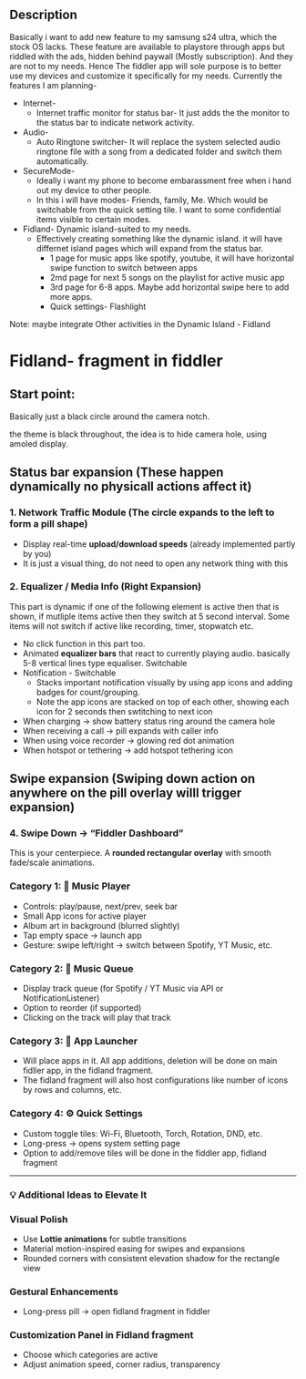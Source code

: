 ## Description

Basically i want to add new feature to my samsung s24 ultra, which the stock OS lacks. These feature are available to playstore through apps but riddled with the ads, hidden behind paywall (Mostly subscription). And they are not to my needs. Hence The fiddler app will sole purpose is to better use my devices and customize it specifically for my needs. Currently the features I am planning-

- Internet-
    - Internet traffic monitor for status bar- It just adds the the monitor to the status bar to indicate network activity.
- Audio-
    - Auto Ringtone switcher- It will replace the system selected audio ringtone file with a song from a dedicated folder and switch them automatically.
- SecureMode-
    - Ideally i want my phone to become embarassment free when i hand out my device to other people.
    - In this i will have modes- Friends, family, Me. Which would be switchable from the quick setting tile. I want to some confidential items visible to certain modes.
- Fidland- Dynamic island-suited to my needs.
    - Effectively creating something like the dynamic island. it will have differnet island pages which will expand from the status bar.
        - 1 page for music apps like spotify, youtube, it will have horizontal swipe function to switch between apps
        - 2md page for next 5 songs on the playlist for active music app
        - 3rd page for 6-8 apps. Maybe add horizontal swipe here to add more apps.
        - Quick settings- Flashlight

Note: maybe integrate Other activities in the Dynamic Island - Fidland

# Fidland- fragment in fiddler

## Start point:

Basically just a black circle around the camera notch.

the theme is black throughout, the idea is to hide camera hole, using amoled display.

## Status bar expansion (These happen dynamically no physicall actions affect it)

### **1. Network Traffic Module (The circle expands to the left to form a pill shape)**

- Display real-time **upload/download speeds** (already implemented partly by you)
- It is just a visual thing, do not need to open any network thing with this

### **2. Equalizer / Media Info (Right Expansion)**

This part is dynamic if one of the following element is active then that is shown, if mutliple items active then they switch at 5 second interval. Some items will not switch if active like recording, timer, stopwatch etc.

- No click function in this part too.
- Animated **equalizer bars** that react to currently playing audio. basically 5-8 vertical lines type equaliser. Switchable
- Notification - Switchable
    - Stacks important notification visually by using app icons and adding badges for count/grouping.
    - Note the app icons are stacked on top of each other, showing each icon for 2 seconds then swtitching to next icon
- When charging → show battery status ring around the camera hole
- When receiving a call → pill expands with caller info
- When using voice recorder → glowing red dot animation
- When hotspot or tethering → add hotspot tethering icon

## Swipe expansion (Swiping down action on anywhere on the pill overlay willl trigger expansion)

### **4. Swipe Down → “Fiddler Dashboard”**

This is your centerpiece. A **rounded rectangular overlay** with smooth fade/scale animations.

### Category 1: 🎵 Music Player

- Controls: play/pause, next/prev, seek bar
- Small App icons for active player
- Album art in background (blurred slightly)
- Tap empty space → launch app
- Gesture: swipe left/right → switch between Spotify, YT Music, etc.

### Category 2: 📜 Music Queue

- Display track queue (for Spotify / YT Music via API or NotificationListener)
- Option to reorder (if supported)
- Clicking on the track will play that track

### Category 3: 🚀 App Launcher

- Will place apps in it. All app additions, deletion will be done on main fidller app, in the fidland fragment.
- The fidland fragment will also host configurations like number of icons by rows and columns, etc.

### Category 4: ⚙️ Quick Settings

- Custom toggle tiles: Wi-Fi, Bluetooth, Torch, Rotation, DND, etc.
- Long-press → opens system setting page
- Option to add/remove tiles will be done in the fiddler app, fidland fragment

---

### 💡 Additional Ideas to Elevate It

### **Visual Polish**

- Use **Lottie animations** for subtle transitions
- Material motion-inspired easing for swipes and expansions
- Rounded corners with consistent elevation shadow for the rectangle view

### **Gestural Enhancements**

- Long-press pill → open fidland fragment in fiddler

### **Customization Panel in Fidland fragment**

- Choose which categories are active
- Adjust animation speed, corner radius, transparency
